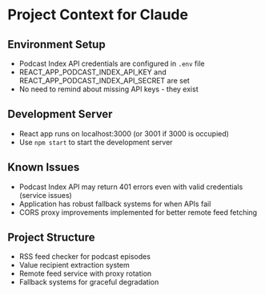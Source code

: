 # Project Context for Claude

## Environment Setup
- Podcast Index API credentials are configured in `.env` file
- REACT_APP_PODCAST_INDEX_API_KEY and REACT_APP_PODCAST_INDEX_API_SECRET are set
- No need to remind about missing API keys - they exist

## Development Server
- React app runs on localhost:3000 (or 3001 if 3000 is occupied)
- Use `npm start` to start the development server

## Known Issues
- Podcast Index API may return 401 errors even with valid credentials (service issues)
- Application has robust fallback systems for when APIs fail
- CORS proxy improvements implemented for better remote feed fetching

## Project Structure
- RSS feed checker for podcast episodes
- Value recipient extraction system
- Remote feed service with proxy rotation
- Fallback systems for graceful degradation